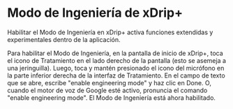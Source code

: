 # Modo de Ingeniería de xDrip+

Habilitar el Modo de Ingeniería en xDrip+ activa funciones extendidas y experimentales dentro de la aplicación.

Para habilitar el Modo de Ingeniería, en la pantalla de inicio de xDrip+, toca el icono de Tratamiento en el lado derecho de la pantalla (esto se asemeja a una jeringuilla). Luego, toca y mantén presionado el icono del micrófono en la parte inferior derecha de la interfaz de Tratamiento. En el campo de texto que se abre, escribe "enable engineering mode" y haz clic en Done. O, cuando el motor de voz de Google esté activo, pronuncia el comando "enable engineering mode". El Modo de Ingeniería está ahora habilitado.